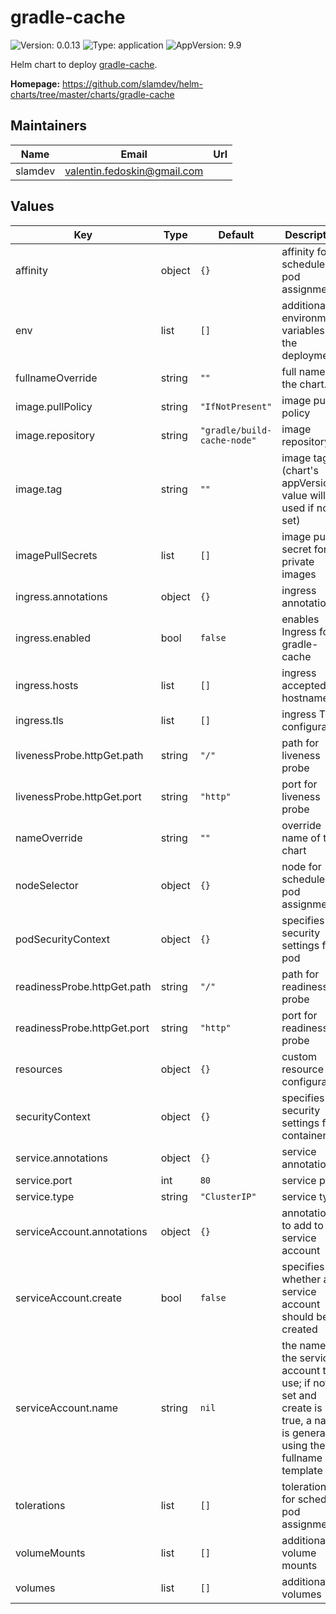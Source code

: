 # gradle-cache

![Version: 0.0.13](https://img.shields.io/badge/Version-0.0.13-informational?style=flat-square) ![Type: application](https://img.shields.io/badge/Type-application-informational?style=flat-square) ![AppVersion: 9.9](https://img.shields.io/badge/AppVersion-9.9-informational?style=flat-square)

Helm chart to deploy [gradle-cache](https://docs.gradle.com/build-cache-node/).

**Homepage:** <https://github.com/slamdev/helm-charts/tree/master/charts/gradle-cache>

## Maintainers

| Name | Email | Url |
| ---- | ------ | --- |
| slamdev | valentin.fedoskin@gmail.com |  |

## Values

| Key | Type | Default | Description |
|-----|------|---------|-------------|
| affinity | object | `{}` | affinity for scheduler pod assignment |
| env | list | `[]` | additional environment variables for the deployment |
| fullnameOverride | string | `""` | full name of the chart. |
| image.pullPolicy | string | `"IfNotPresent"` | image pull policy |
| image.repository | string | `"gradle/build-cache-node"` | image repository |
| image.tag | string | `""` | image tag (chart's appVersion value will be used if not set) |
| imagePullSecrets | list | `[]` | image pull secret for private images |
| ingress.annotations | object | `{}` | ingress annotations |
| ingress.enabled | bool | `false` | enables Ingress for gradle-cache |
| ingress.hosts | list | `[]` | ingress accepted hostnames |
| ingress.tls | list | `[]` | ingress TLS configuration |
| livenessProbe.httpGet.path | string | `"/"` | path for liveness probe |
| livenessProbe.httpGet.port | string | `"http"` | port for liveness probe |
| nameOverride | string | `""` | override name of the chart |
| nodeSelector | object | `{}` | node for scheduler pod assignment |
| podSecurityContext | object | `{}` | specifies security settings for a pod |
| readinessProbe.httpGet.path | string | `"/"` | path for readiness probe |
| readinessProbe.httpGet.port | string | `"http"` | port for readiness probe |
| resources | object | `{}` | custom resource configuration |
| securityContext | object | `{}` | specifies security settings for a container |
| service.annotations | object | `{}` | service annotations |
| service.port | int | `80` | service port |
| service.type | string | `"ClusterIP"` | service type |
| serviceAccount.annotations | object | `{}` | annotations to add to the service account |
| serviceAccount.create | bool | `false` | specifies whether a service account should be created |
| serviceAccount.name | string | `nil` | the name of the service account to use; if not set and create is true, a name is generated using the fullname template |
| tolerations | list | `[]` | tolerations for scheduler pod assignment |
| volumeMounts | list | `[]` | additional volume mounts |
| volumes | list | `[]` | additional volumes |
